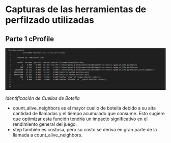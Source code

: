 # Capturas de las herramientas de perfilzado utilizadas
## Parte 1 cProfile

![cprofile](Picture1.png)

*Identificación de Cuellos de Botella*
- count_alive_neighbors es el mayor cuello de botella debido a su alta cantidad de llamadas y el tiempo acumulado que consume. Esto sugiere que optimizar esta función tendría un impacto significativo en el rendimiento general del juego.
- step también es costosa, pero su costo se deriva en gran parte de la llamada a count_alive_neighbors.
